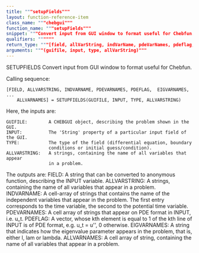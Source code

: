 ```yaml
---
title: """setupFields"""
layout: function-reference-item
class_name: """chebgui"""
function_name: """setupFields"""
snippet: """Convert input from GUI window to format useful for Chebfun."""
qualifiers: """"""
return_type: """[field, allVarString, indVarName, pdeVarNames, pdeflag, eigVarNames, allVarNames]"""
arguments: """(guifile, input, type, allVarString)"""
---
```


 SETUPFIELDS   Convert input from GUI window to format useful for Chebfun.
 
  Calling sequence:
 
    [FIELD, ALLVARSTRING, INDVARNAME, PDEVARNAMES, PDEFLAG,  EIGVARNAMES, ...
        ALLVARNAMES] = SETUPFIELDS(GUIFILE, INPUT, TYPE, ALLVARSTRING)
 
  Here, the inputs are:
 
    GUIFILE:        A CHEBGUI object, describing the problem shown in the GUI.
    INPUT:          The 'String' property of a particular input field of the GUI.
    TYPE:           The type of the field (differential equation, boundary
                    conditions or initial guess/condition).
    ALLVARSTRING:   A strings, containing the name of all variables that appear
                    in a problem.
 
  The outputs are:
    FIELD:          A string that can be converted to anonymous function,
                    describing the INPUT variable.
    ALLVARSTRING:   A strings, containing the name of all variables that appear
                    in a problem.
    INDVARNAME:     A cell-array of strings that contains the name of the
                    independent variables that appear in the problem. The first
                    entry corresponds to the time variable, the second to the
                    potential time variable.
    PDEVARNAMES:    A cell array of strings that appear on PDE format in INPUT,
                    i.e. u_t.
    PDEFLAG:        A vector, whose kth element is equal to 1 of the kth line of
                    INPUT is of PDE format, e.g. u_t = u'', 0 otherwise.
    EIGVARNAMES:    A string that indicates how the eigenvalue parameter appears
                    in the problem, that is, either l, lam or lambda.
    ALLVARNAMES:    A cell array of string, containing the name of all variables
                    that appear in a problem.
